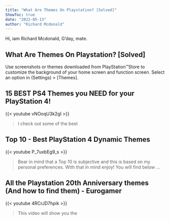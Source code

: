 ```yaml
---
title: "What Are Themes On Playstation? [Solved]"
ShowToc: true 
date: "2022-05-13"
author: "Richard Mcdonald" 
---
```


Hi, iam Richard Mcdonald, G’day, mate.
## What Are Themes On Playstation? [Solved]
Use screenshots or themes downloaded from PlayStation™Store to customize the background of your home screen and function screen. Select an option in (Settings) > [Themes].

## 15 BEST PS4 Themes you NEED for your PlayStation 4!
{{< youtube vNOoqU3k2gI >}}
>I check out some of the best 

## Top 10 - Best PlayStation 4 Dynamic Themes
{{< youtube P_7uxbEg9_s >}}
>Bear in mind that a Top 10 is subjective and this is based on my personal preferences. With that in mind enjoy! You will find below ...

## All the Playstation 20th Anniversary themes (And how to find them) - Eurogamer
{{< youtube 4RCrJD7hpik >}}
>This video will show you the 

